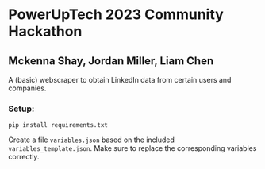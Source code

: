 # PowerUpTech 2023 Community Hackathon
## Mckenna Shay, Jordan Miller, Liam Chen

A (basic) webscraper to obtain LinkedIn data from certain users and companies. 

### Setup: 

```shell
pip install requirements.txt
```
Create a file `variables.json` based on the included `variables_template.json`. Make sure to replace the corresponding variables correctly. 